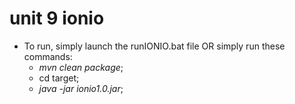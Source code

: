 # unit 9 ionio
* To run, simply launch the runIONIO.bat file
OR simply run these commands:
  - _mvn clean package_;
  - cd target;
  - _java -jar ionio1.0.jar_;  
